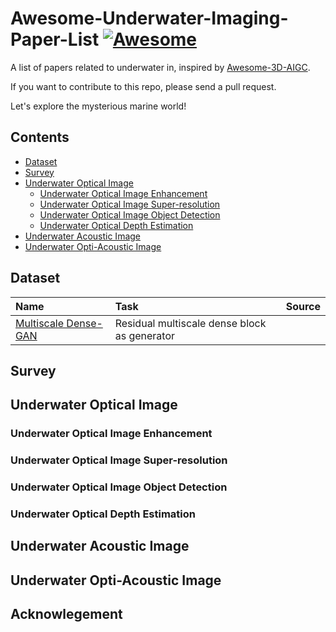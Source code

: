 # Awesome-Underwater-Imaging-Paper-List [![Awesome](https://awesome.re/badge-flat.svg)](https://awesome.re)
A list of papers related to underwater in, inspired by [Awesome-3D-AIGC](https://github.com/mdyao/Awesome-3D-AIGC/).

If you want to contribute to this repo, please send a pull request.

Let's explore the mysterious marine world!

## Contents
- [Dataset](#dataset)
- [Survey](#survey)
- [Underwater Optical Image](#underwater-optical-image)
  - [Underwater Optical Image Enhancement](#underwater-optical-image-enhancement)
  - [Underwater Optical Image Super-resolution](#underwater-optical-image-super-resolution)
  - [Underwater Optical Image Object Detection](#underwater-optical-image-object-detection)
  - [Underwater Optical Depth Estimation](#underwater-optical-depth-estimation)
- [Underwater Acoustic Image](#underwater-acoustic-image)
- [Underwater Opti-Acoustic Image](#underwater-opti-acoustic-image)

## Dataset

| Name  | Task | Source  |
|:------------------------|:---------------------|:---------------------|
| [Multiscale Dense-GAN](https://ieeexplore.ieee.org/abstract/document/8730425)  | Residual multiscale dense block as generator | |

## Survey

## Underwater Optical Image


### Underwater Optical Image Enhancement

### Underwater Optical Image Super-resolution

### Underwater Optical Image Object Detection

### Underwater Optical Depth Estimation

## Underwater Acoustic Image

## Underwater Opti-Acoustic Image

## Acknowlegement

